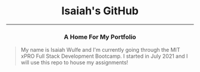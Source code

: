 # <div align="center">Isaiah's GitHub</div>

***

### <div align="center">A Home For My Portfolio</div>
> My name is Isaiah Wulfe and I'm currently going through the MIT xPRO Full Stack Development Bootcamp. I started in July 2021 and I will use this repo to house my assignments! 